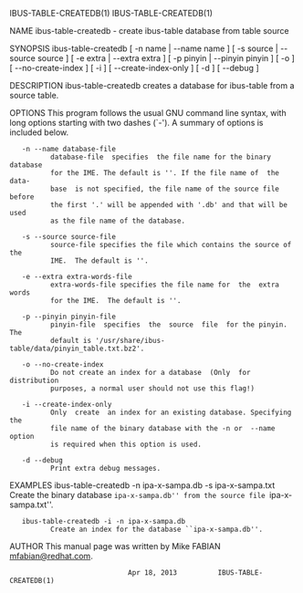 IBUS-TABLE-CREATEDB(1)                                 IBUS-TABLE-CREATEDB(1)

NAME
       ibus-table-createdb - create ibus-table database from table source

SYNOPSIS
       ibus-table-createdb  [  -n name | --name name ] [ -s source | --source
       source ] [ -e extra | --extra extra ] [ -p pinyin | --pinyin pinyin  ]
       [  -o  ] [ --no-create-index ] [ -i ] [ --create-index-only ] [ -d ] [
       --debug ]

DESCRIPTION
       ibus-table-createdb creates a database for ibus-table  from  a  source
       table.

OPTIONS
       This  program  follows  the  usual  GNU command line syntax, with long
       options starting with two dashes  (`-').   A  summary  of  options  is
       included below.

       -n --name database-file
              database-file  specifies  the file name for the binary database
              for the IME. The default is ''. If the file name of  the  data‐
              base  is not specified, the file name of the source file before
              the first '.' will be appended with '.db' and that will be used
              as the file name of the database.

       -s --source source-file
              source-file specifies the file which contains the source of the
              IME.  The default is ''.

       -e --extra extra-words-file
              extra-words-file specifies the file name for  the  extra  words
              for the IME.  The default is ''.

       -p --pinyin pinyin-file
              pinyin-file  specifies  the  source  file  for the pinyin.  The
              default is '/usr/share/ibus-table/data/pinyin_table.txt.bz2'.

       -o --no-create-index
              Do not create an index for a database  (Only  for  distribution
              purposes, a normal user should not use this flag!)

       -i --create-index-only
              Only  create  an index for an existing database. Specifying the
              file name of the binary database with the -n or  --name  option
              is required when this option is used.

       -d --debug
              Print extra debug messages.

EXAMPLES
       ibus-table-createdb -n ipa-x-sampa.db -s ipa-x-sampa.txt
              Create  the  binary database ``ipa-x-sampa.db'' from the source
              file ``ipa-x-sampa.txt''.

       ibus-table-createdb -i -n ipa-x-sampa.db
              Create an index for the database ``ipa-x-sampa.db''.

AUTHOR
       This manual page was written by Mike FABIAN <mfabian@redhat.com>.

                                 Apr 18, 2013          IBUS-TABLE-CREATEDB(1)
